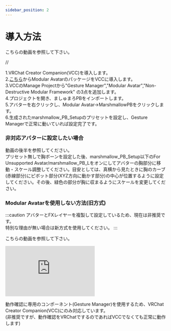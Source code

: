 ```yaml
---
sidebar_position: 2
---
```


# 導入方法
こちらの動画を参照して下さい。

//

1.VRChat Creator Companion(VCC)を導入します。  
2.[こちら](vcc://vpm/addRepo?url=https://vpm.nadena.dev/vpm.json)からModular AvatarのパッケージをVCCに導入します。  
3.VCCのManage Projectから"Gesture Manager","Modular Avatar","Non-Destructive Modular Framework" の3点を追加します。  
4.プロジェクトを開き、ましゅまろPBをインポートします。   
5.アバターを右クリックし、Modular Avatar→MarshmallowPBをクリックします。  
6.生成されたmarshmallow_PB_Setupのプリセットを設定し、Gesture Managerで正常に動いていれば設定完了です。  

### 非対応アバターに設定したい場合
動画の後半を参照してください。  
プリセット無しで胸ボーンを設定した後、marshmallow_PB_Setup以下のFor Unsupported Avatar/marshmallow_PB_Lをオンにしてアバターの胸部分に移動・スケール調整してください。目安としては、真横から見たときに胸のカーブ(赤線部分)にピボット部分(XYZ方向に動かす部分)の中心が位置するように設定してください。その後、緑色の部分が胸に収まるようにスケールを変更してください。


### Modular Avatarを使用しない方法(旧方式)
:::caution
アバターとFXレイヤーを複製して設定しているため、現在は非推奨です。  
特別な理由が無い場合は新方式を使用してください。
:::

こちらの動画を参照して下さい。

<iframe width="280" height="158" src="https://www.youtube.com/embed/739tyxA7PKo?si=FkVczSvkKsqLBcV9" title="YouTube video player" frameBorder="0" allow="accelerometer; autoplay; clipboard-write; encrypted-media; gyroscope; picture-in-picture; web-share" allowFullScreen></iframe>


動作確認に専用のコンポーネント(Gesture Manager)を使用するため、VRChat Creator Companion(VCC)にのみ対応しています。  
(非推奨ですが、動作確認をVRChatでするのであればVCCでなくても正常に動作します)
